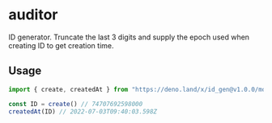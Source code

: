 # auditor

ID generator. Truncate the last 3 digits and supply the epoch used when creating ID to get creation time.

## Usage
```ts
import { create, createdAt } from "https://deno.land/x/id_gen@v1.0.0/mod.ts"

const ID = create() // 74707692598000 
createdAt(ID) // 2022-07-03T09:40:03.598Z

```
